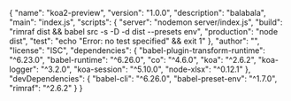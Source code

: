 {
"name": "koa2-preview",
"version": "1.0.0",
"description": "balabala",
"main": "index.js",
"scripts": {
"server": "nodemon server/index.js",
"build": "rimraf dist && babel src -s -D -d dist --presets env",
"production": "node dist",
"test": "echo \"Error: no test specified\" && exit 1"
},
"author": "",
"license": "ISC",
"dependencies": {
"babel-plugin-transform-runtime": "^6.23.0",
"babel-runtime": "^6.26.0",
"co": "^4.6.0",
"koa": "^2.6.2",
"koa-logger": "^3.2.0",
"koa-session": "^5.10.0",
"node-xlsx": "^0.12.1"
},
"devDependencies": {
"babel-cli": "^6.26.0",
"babel-preset-env": "^1.7.0",
"rimraf": "^2.6.2"
}
}
